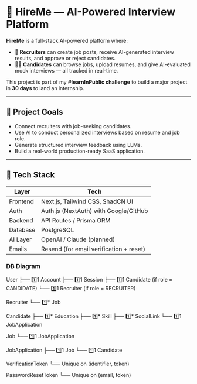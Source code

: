 # 🚀 HireMe — AI-Powered Interview Platform

**HireMe** is a full-stack AI-powered platform where:
- 🎯 **Recruiters** can create job posts, receive AI-generated interview results, and approve or reject candidates.
- 👨‍💻 **Candidates** can browse jobs, upload resumes, and give AI-evaluated mock interviews — all tracked in real-time.

This project is part of my **#learnInPublic challenge** to build a major project in **30 days** to land an internship.

---

## 📌 Project Goals

- Connect recruiters with job-seeking candidates.
- Use AI to conduct personalized interviews based on resume and job role.
- Generate structured interview feedback using LLMs.
- Build a real-world production-ready SaaS application.

---

## 🧠 Tech Stack

| Layer        | Tech                                   |
|--------------|----------------------------------------|
| Frontend     | Next.js, Tailwind CSS, ShadCN UI       |
| Auth         | Auth.js (NextAuth) with Google/GitHub  |
| Backend      | API Routes / Prisma ORM                |
| Database     | PostgreSQL                             |
| AI Layer     | OpenAI / Claude (planned)              |
| Emails       | Resend (for email verification + reset)|


 ### DB Diagram

User
├── 1️⃣1 Account
├── 1️⃣1 Session
├── 1️⃣1 Candidate (if role = CANDIDATE)
└── 1️⃣1 Recruiter (if role = RECRUITER)

Recruiter
└── 1️⃣* Job

Candidate
├── 1️⃣* Education
├── 1️⃣* Skill
├── 1️⃣* SocialLink
└── 1️⃣1 JobApplication

Job
└── 1️⃣1 JobApplication

JobApplication
├── 1️⃣1 Job
└── 1️⃣1 Candidate

VerificationToken
└── Unique on (identifier, token)

PasswordResetToken
└── Unique on (email, token)
